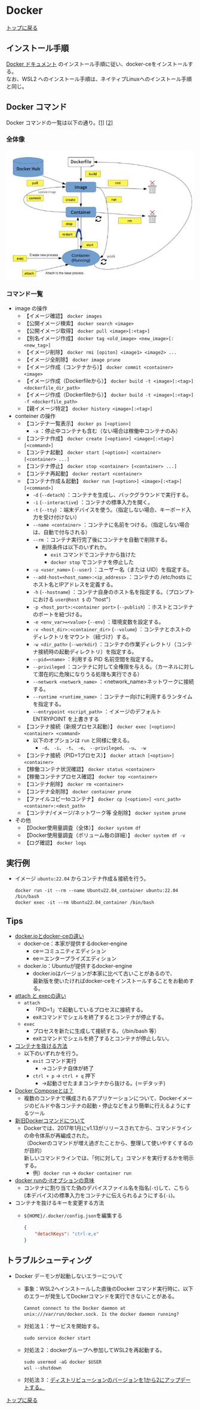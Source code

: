 
# Docker

[トップに戻る](../index.md)

## インストール手順

[Docker ドキュメント](https://docs.docker.com/engine/install/ubuntu/#install-using-the-repository) のインストール手順に従い、docker-ceをインストールする。  
なお、WSL2 へのインストール手順は、ネイティブLinuxへのインストール手順と同じ。

## Docker コマンド

Docker コマンドの一覧は以下の通り。[[1]](https://qiita.com/kattoyoshi/items/c6b731c7eff79becdc61#2-docker-%E3%82%B3%E3%83%9E%E3%83%B3%E3%83%89%E5%85%A8%E4%BD%93%E5%83%8F) [[2]](https://zenn.dev/wakkunn/articles/1db31632769ee2#%E3%82%B3%E3%83%B3%E3%83%86%E3%83%8A%E3%81%AE%E6%93%8D%E4%BD%9C)

### 全体像

![docker_cmd_overall.jpg](./data/docker_cmd_overall.jpg)

### コマンド一覧

- image の操作
    - 【イメージ確認】 `docker images`
    - 【公開イメージ検索】 `docker search <image>`
    - 【公開イメージ取得】 `docker pull <image>[:<tag>]`
    - 【別名イメージ作成】 `docker tag <old_image> <new_image>[:<new_tag>]`
    - 【イメージ削除】 `docker rmi [opiton] <image1> <image2> ...`
    - 【イメージ全削除】 `docker image prune`
    - 【イメージ作成（コンテナから）】 `docker commit <container> <image>`
    - 【イメージ作成（Dockerfileから）】 `docker build -t <image>[:<tag>] <dockerfile_dir_path>`
    - 【イメージ作成（Dockerfileから）】 `docker build -t <image>[:<tag>] -f <dockerfile_path>`
    - 【親イメージ特定】 `docker history <image>[:<tag>]`
- conteiner の操作
    - 【コンテナ一覧表示】 `docker ps [<option>]`
        - `-a` ：停止中コンテナも含む（ない場合は稼働中コンテナのみ）
    - 【コンテナ作成】 `docker create [<option>] <image>[:<tag>] [<command>]`
    - 【コンテナ起動】 `docker start [<option>] <container> [<container> ...]`
    - 【コンテナ停止】 `docker stop <container> [<container> ...]`
    - 【コンテナ再起動】 `docker restart <container>`
    - 【コンテナ作成＆起動】 `docker run [<option>] <image>[:<tag>] [<command>]`
        - `-d` (`--detach`) ：コンテナを生成し、バックグラウンドで実行する。
        - `-i` (`--interactive`) ：コンテナの標準入力を開く。
        - `-t` (`--tty`) ：端末デバイスを使う。（指定しない場合、キーボード入力を受け付けない）
        - `--name <container>` ：コンテナに名前をつける。（指定しない場合は、自動で付与される）
        - `--rm` ：コンテナ実行完了後にコンテナを自動で削除する。
            - 削除条件は以下のいずれか。
                - `exit` コマンドでコンテナから抜けた
                - `docker stop` でコンテナを停止した
        - `-u <user_name>` (`--user`) ：ユーザー名（または UID）を指定する。
        - `--add-host=<host_name>:<ip_address>` ：コンテナの /etc/hosts にホスト名とIPアドレスを定義する。
        - `-h` (`--hostname`) ：コンテナ自身のホスト名を指定する。（プロンプトにおける `user@host $` の "host"）
        - `-p <host_port>:<container port>` (`--publish`) ：ホストとコンテナのポートを紐づける。
        - `-e <env_var>=<value>` (`--env`) ：環境変数を設定する。
        - `-v <host_dir>:<container_dir>` (`--volume`) ：コンテナとホストのディレクトリをマウント（紐づけ）する。
        - `-w <dir_path>` (`--workdir`) ：コンテナの作業ディレクトリ（コンテナ接続時の起動ディレクトリ）を指定する。
        - `--pid=<name>` ：利用する PID 名前空間を指定する。
        - `--privileged` ：コンテナに対して全権限を与える。（カーネルに対して潜在的に危険になりうる処理も実行できる）
        - `--network <network_name>`  ：<network_name>ネットワークに接続する。
        - `--runtime <runtime_name>` ：コンテナー向けに利用するランタイムを指定する。
        - `--entrypoint <script_path>` ：イメージのデフォルト ENTRYPOINT を上書きする
    - 【コンテナ接続（新規プロセス起動）】 `docker exec [<option>] <container> <command>`
        - 以下のオプションは `run` と同様に使える。
            - `-d`、 `-i`、 `-t`、 `-e`、 `--privileged`、 `-u`、 `-w`
    - 【コンテナ接続（PID=1プロセス）】 `docker attach [<option>] <container>`
    - 【稼働コンテナ状況確認】 `docker status <container>`
    - 【稼働コンテナプロセス確認】 `docker top <container>`
    - 【コンテナ削除】 `docker rm <container>`
    - 【コンテナ全削除】 `docker container prune`
    - 【ファイルコピーtoコンテナ】 `docker cp [<option>] <src_path> <container>:<dest_path>`
    - 【コンテナ/イメージ/ネットワーク等 全削除】 `docker system prune`
- その他
    - 【Docker使用量調査（全体）】 `docker system df`
    - 【Docker使用量調査（ボリューム毎の詳細）】 `docker system df -v`
    - 【ログ確認】 `docker logs`

## 実行例

- イメージ `ubuntu:22.04` からコンテナ作成＆接続を行う。

    ```shell
    docker run -it --rm --name Ubuntu22.04_container ubuntu:22.04 /bin/bash
    docker exec -it --rm Ubuntu22.04_container /bin/bash
    ```

## Tips

- [docker.ioとdocker-ceの違い](https://scrapbox.io/nabe-yu/docker.io%E3%81%A8docker-ce%E3%81%AE%E9%81%95%E3%81%84)
    - docker-ce：本家が提供するdocker-engine
        - ce＝コミュニティエディション
        - ee＝エンタープライズエディション
    - docker.io：Ubuntuが提供するdocker-engine
        - docker.ioはバージョンが本家に比べて古いことがあるので、  
        最新版を使いたければdocker-ceをインストールすることをお勧めする。
- [attach と execの違い](https://www.wantanblog.com/entry/2020/03/10/223050)
    - `attach`
        - 「PID=1」で起動しているプロセスに接続する。  
        - exitコマンドでシェルを終了するとコンテナが停止する。
    - `exec`
        - プロセスを新たに生成して接続する。（/bin/bash 等）
        - exitコマンドでシェルを終了するとコンテナが停止しない。
- [コンテナを抜ける方法](https://qiita.com/Statham/items/c204e85067ea4dca2724)
    - 以下のいずれかを行う。
        - `exit` コマンド実行
            - →コンテナ自体が終了
        - `ctrl + p` -> `ctrl + q` 押下
            - →起動させたままコンテナから抜ける。(＝デタッチ)
- [Docker Composeとは？](https://knowledge.sakura.ad.jp/16862/)
    - 複数のコンテナで構成されるアプリケーションについて、Dockerイメージのビルドや各コンテナの起動・停止などをより簡単に行えるようにするツール
- [新旧Dockerコマンドについて](https://www.kagoya.jp/howto/rentalserver/dockercommand/)
    - Dockerでは、2017年1月にv1.13がリリースされてから、コマンドラインの命令体系が再編成された。  
    （Dockerのコマンドが増え過ぎたことから、整理して使いやすくするのが目的）  
    新しいコマンドラインでは、「何に対して」コマンドを実行するかを明示する。
        - 例）`docker run` → `docker container run`
- [docker runの-itオプションの意味](https://zenn.dev/swata_dev/articles/2f85a3f4b3022c#%E3%81%9D%E3%82%8C%E3%82%92%E8%B8%8F%E3%81%BE%E3%81%88%E3%81%A6)
    - コンテナに割り当てた偽のデバイスファイル名を指名(`-t`)して、こちら(本デバイス)の標準入力をコンテナに伝えられるようにする(`-i`)。
- コンテナを抜けるキーを変更する方法
    - `${HOME}/.docker/config.json`を編集する

        ```json
        {
            "detachKeys": "ctrl-e,e"
        }
        ```

## トラブルシューティング

- Docker デーモンが起動しないエラーについて
    - 事象：WSL2へインストールした直後のDocker コマンド実行時に、以下のエラーが発生してDockerコマンドを実行できないことがある。

        ```shell
        Cannot connect to the Docker daemon at unix:///var/run/docker.sock. Is the docker daemon running?
        ```

    - 対処法１：サービスを開始する。

        ```shell
        sudo service docker start
        ```

    - 対処法２：dockerグループへ参加してWSL2を再起動する。

        ```shell
        sudo usermod -aG docker $USER
        wsl --shutdown
        ```

    - 対処法３：[ディストリビューションのバージョンを1から2にアップデートする。](https://qiita.com/matarillo/items/98d7452967987fe5d633)

[トップに戻る](../index.md)
